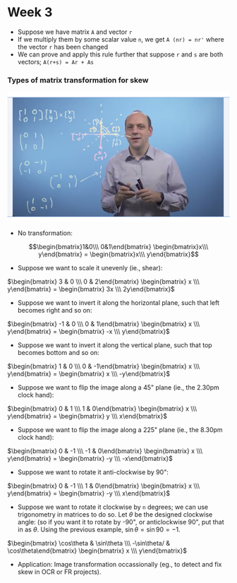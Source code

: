 # Week 3 

* Suppose we have matrix `A` and vector `r`
* If we multiply them by some scalar value `n`, we get `A (nr) = nr'` where the vector `r` has been changed 
* We can prove and apply this rule further that suppose `r` and `s` are both vectors; `A(r+s) = Ar + As`

### Types of matrix transformation for skew

![Lecture 3](imgs/w3_lect1.png)

* No transformation:

$$\begin{bmatrix}1&0\\\ 0&1\end{bmatrix} 
\begin{bmatrix}x\\\ y\end{bmatrix} = 
\begin{bmatrix}x\\\ y\end{bmatrix}$$

* Suppose we want to scale it unevenly (ie., shear): 

$\begin{bmatrix} 3 & 0 \\\ 0 & 2\end{bmatrix}
\begin{bmatrix} x \\\ y\end{bmatrix} = 
\begin{bmatrix} 3x \\\ 2y\end{bmatrix}$

* Suppose we want to invert it along the horizontal plane, such that left becomes right and so on: 

$\begin{bmatrix} -1 & 0 \\\ 0 & 1\end{bmatrix}
\begin{bmatrix} x \\\ y\end{bmatrix} = 
\begin{bmatrix} -x \\\ y\end{bmatrix}$

* Suppose we want to invert it along the vertical plane, such that top becomes bottom and so on: 

$\begin{bmatrix} 1 & 0 \\\ 0 & -1\end{bmatrix}
\begin{bmatrix} x \\\ y\end{bmatrix} = 
\begin{bmatrix} x \\\ -y\end{bmatrix}$

* Suppose we want to flip the image along a 45" plane (ie., the 2.30pm clock hand):

$\begin{bmatrix} 0 & 1 \\\ 1 & 0\end{bmatrix}
\begin{bmatrix} x \\\ y\end{bmatrix} = 
\begin{bmatrix} y \\\ x\end{bmatrix}$

* Suppose we want to flip the image along a 225" plane (ie., the 8.30pm clock hand):

$\begin{bmatrix} 0 & -1 \\\ -1 & 0\end{bmatrix}
\begin{bmatrix} x \\\ y\end{bmatrix} = 
\begin{bmatrix} -y \\\ -x\end{bmatrix}$

* Suppose we want to rotate it anti-clockwise by 90": 

$\begin{bmatrix} 0 & -1 \\\ 1 & 0\end{bmatrix}
\begin{bmatrix} x \\\ y\end{bmatrix} = 
\begin{bmatrix} -y \\\ x\end{bmatrix}$

* Suppose we want to rotate it clockwise by `n` degrees; we can use trigonometry in matrices to do so. Let $\theta$ be the designed clockwise angle: (so if you want it to rotate by -90", or anticlockwise 90", put that in as $\theta$. Using the previous example, 
$\sin\theta = \sin 90 = -1$. 

$\begin{bmatrix} \cos\theta & \sin\theta \\\ 
-\sin\theta/ & \cos\theta\end{bmatrix}
\begin{bmatrix} x \\\ y\end{bmatrix}$

* Application: Image transformation occassionally (eg., to detect and fix skew in OCR or FR projects). 



